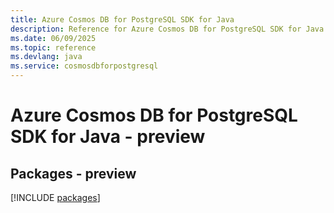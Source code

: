 ```yaml
---
title: Azure Cosmos DB for PostgreSQL SDK for Java
description: Reference for Azure Cosmos DB for PostgreSQL SDK for Java
ms.date: 06/09/2025
ms.topic: reference
ms.devlang: java
ms.service: cosmosdbforpostgresql
---
```

# Azure Cosmos DB for PostgreSQL SDK for Java - preview
## Packages - preview
[!INCLUDE [packages](cosmos-db-for-postgresql-index.md)]